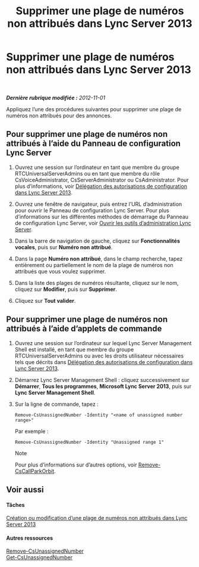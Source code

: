 ﻿---
title: Supprimer une plage de numéros non attribués dans Lync Server 2013
TOCTitle: Supprimer une plage de numéros non attribués dans Lync Server 2013
ms:assetid: a8141bfb-b94d-4d0f-a7a9-2e60d10b103a
ms:mtpsurl: https://technet.microsoft.com/fr-fr/library/Gg182565(v=OCS.15)
ms:contentKeyID: 49298471
ms.date: 05/20/2016
mtps_version: v=OCS.15
ms.translationtype: HT
---

# Supprimer une plage de numéros non attribués dans Lync Server 2013

 

_**Dernière rubrique modifiée :** 2012-11-01_

Appliquez l’une des procédures suivantes pour supprimer une plage de numéros non attribués pour des annonces.

## Pour supprimer une plage de numéros non attribués à l’aide du Panneau de configuration Lync Server

1.  Ouvrez une session sur l’ordinateur en tant que membre du groupe RTCUniversalServerAdmins ou en tant que membre du rôle CsVoiceAdministrator, CsServerAdministrator ou CsAdministrator. Pour plus d’informations, voir [Délégation des autorisations de configuration dans Lync Server 2013](lync-server-2013-delegate-setup-permissions.md).

2.  Ouvrez une fenêtre de navigateur, puis entrez l’URL d’administration pour ouvrir le Panneau de configuration Lync Server. Pour plus d’informations sur les différentes méthodes de démarrage du Panneau de configuration Lync Server, voir [Ouvrir les outils d’administration Lync Server](lync-server-2013-open-lync-server-administrative-tools.md).

3.  Dans la barre de navigation de gauche, cliquez sur **Fonctionnalités vocales**, puis sur **Numéro non attribué**.

4.  Dans la page **Numéro non attribué**, dans le champ recherche, tapez entièrement ou partiellement le nom de la plage de numéros non attribués que vous voulez supprimer.

5.  Dans la liste des plages de numéros résultante, cliquez sur le nom, cliquez sur **Modifier**, puis sur **Supprimer**.

6.  Cliquez sur **Tout valider**.

## Pour supprimer une plage de numéros non attribués à l’aide d’applets de commande

1.  Ouvrez une session sur l’ordinateur sur lequel Lync Server Management Shell est installé, en tant que membre du groupe RTCUniversalServerAdmins ou avec les droits utilisateur nécessaires tels que décrits dans [Délégation des autorisations de configuration dans Lync Server 2013](lync-server-2013-delegate-setup-permissions.md).

2.  Démarrez Lync Server Management Shell : cliquez successivement sur **Démarrer**, **Tous les programmes**, **Microsoft Lync Server 2013**, puis sur **Lync Server Management Shell**.

3.  Sur la ligne de commande, tapez :
    
        Remove-CsUnassignedNumber -Identity "<name of unassigned number range>" 
    
    Par exemple :
    
        Remove-CsUnassignedNumber -Identity "Unassigned range 1"
    
    > [!note]  
    > Pour plus d’informations sur d’autres options, voir <a href="https://docs.microsoft.com/en-us/powershell/module/skype/Remove-CsCallParkOrbit">Remove-CsCallParkOrbit</a>.

## Voir aussi

#### Tâches

[Création ou modification d’une plage de numéros non attribués dans Lync Server 2013](lync-server-2013-create-or-modify-an-unassigned-number-range.md)  

#### Autres ressources

[Remove-CsUnassignedNumber](https://docs.microsoft.com/en-us/powershell/module/skype/Remove-CsUnassignedNumber)  
[Get-CsUnassignedNumber](https://docs.microsoft.com/en-us/powershell/module/skype/Get-CsUnassignedNumber)


